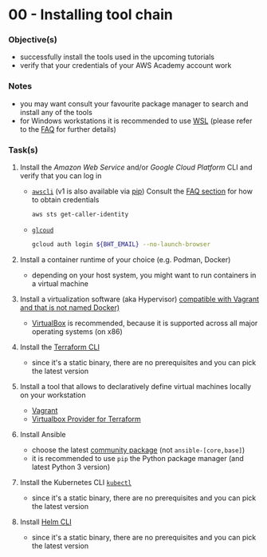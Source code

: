 00 - Installing tool chain
==========================


### Objective(s)

* successfully install the tools used in the upcoming tutorials
* verify that your credentials of your AWS Academy account work


### Notes

* you may want consult your favourite package manager to search and install any of the tools
* for Windows workstations it is recommended to use [WSL](https://docs.microsoft.com/en-us/windows/wsl/install)
  (please refer to the [FAQ](https://github.com/lucendio/lecture-devops-infos/blob/main/faq.md#3-my-workstation-runs-microsoft-windows-where-do-i-get-a-unix-like-context-from-to-work-in)
  for further details)


### Task(s)

1. Install the *Amazon Web Service* and/or *Google Cloud Platform* CLI and verify that you can log in

    * [`awscli`](https://docs.aws.amazon.com/cli/latest/userguide/cli-chap-install.html) (v1 is also available via [pip](https://pypi.org/project/awscli/))
      Consult the [FAQ section](https://github.com/lucendio/lecture-devops-materials/blob/master/faq.md#7-how-do-i-get-access-to-aws-and-unlock-aws-academy-credits)
      for how to obtain credentials

      ```bash
      aws sts get-caller-identity
      ```

    * [`glcoud`](https://cloud.google.com/sdk/docs/install)

      ```bash
      gcloud auth login ${BHT_EMAIL} --no-launch-browser 
      ```

2. Install a container runtime of your choice (e.g. Podman, Docker)

    * depending on your host system, you might want to run containers in a virtual machine


3. Install a virtualization software (aka Hypervisor) [compatible with Vagrant and that is not named Docker)](https://www.vagrantup.com/docs/providers)

    * [VirtualBox](https://www.virtualbox.org/wiki/Downloads) is recommended, because it is supported across all major
      operating systems (on x86)


4. Install the [Terraform CLI](https://learn.hashicorp.com/tutorials/terraform/install-cli)

    * since it's a static binary, there are no prerequisites and you can pick the latest version


5. Install a tool that allows to declaratively define virtual machines locally on your workstation

    * [Vagrant](https://www.vagrantup.com/docs/installation)
    * [Virtualbox Provider for Terraform](https://registry.terraform.io/providers/terra-farm/virtualbox/latest/docs)


6. Install Ansible

    * choose the latest [community package](https://docs.ansible.com/ansible/latest/installation_guide/intro_installation.html#installing-the-ansible-community-package)
      (not `ansible-[core,base]`)
    * it is recommended to use `pip` the Python package manager (and latest Python 3 version)


7. Install the Kubernetes CLI [`kubectl`](https://kubernetes.io/docs/tasks/tools/#kubectl)

    * since it's a static binary, there are no prerequisites and you can pick the latest version


8. Install [Helm CLI](https://helm.sh/docs/intro/install/)

    * since it's a static binary, there are no prerequisites and you can pick the latest version
